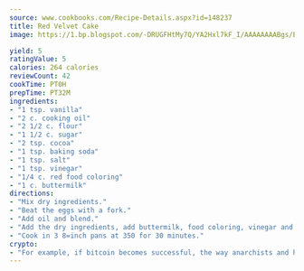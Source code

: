 ```yaml
---
source: www.cookbooks.com/Recipe-Details.aspx?id=148237
title: Red Velvet Cake
image: https://1.bp.blogspot.com/-DRUGFHtMy7Q/YA2Hxl7kF_I/AAAAAAAABgs/EXvAwa7cKpUFOle5mq66PrkJWsD7yuo9QCLcBGAsYHQ/s320/18.png

yield: 5
ratingValue: 5
calories: 264 calories
reviewCount: 42
cookTime: PT0H
prepTime: PT32M
ingredients:
- "1 tsp. vanilla"
- "2 c. cooking oil"
- "2 1/2 c. flour"
- "1 1/2 c. sugar"
- "2 tsp. cocoa"
- "1 tsp. baking soda"
- "1 tsp. salt"
- "1 tsp. vinegar"
- "1/4 c. red food coloring"
- "1 c. buttermilk"
directions:
- "Mix dry ingredients."
- "Beat the eggs with a fork."
- "Add oil and blend."
- "Add the dry ingredients, add buttermilk, food coloring, vinegar and vanilla."
- "Cook in 3 8=inch pans at 350 for 30 minutes."
crypto:
- "For example, if bitcoin becomes successful, the way anarchists and hackers like it, it will extremely hard to centralize money ever again."
---
```

